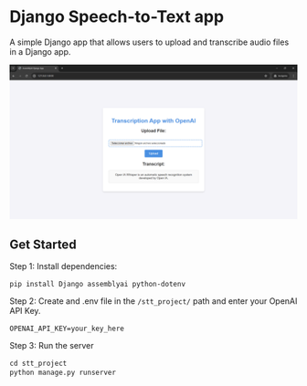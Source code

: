 # Django Speech-to-Text app

A simple Django app that allows users to upload and transcribe audio files in a Django app.

![app](app.png)

## Get Started

Step 1: Install dependencies:

```
pip install Django assemblyai python-dotenv
```

Step 2: Create and .env file in the `/stt_project/` path and enter your OpenAI API Key.

```
OPENAI_API_KEY=your_key_here
```

Step 3: Run the server

```
cd stt_project
python manage.py runserver
```

